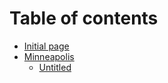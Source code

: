 # Table of contents

* [Initial page](README.md)
* [Minneapolis](minneapolis/README.md)
  * [Untitled](minneapolis/untitled.md)

